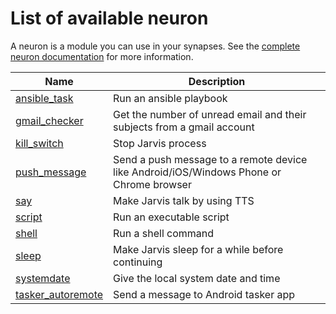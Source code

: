# List of available neuron

A neuron is a module you can use in your synapses. See the [complete neuron documentation](neurons.md) for more information.

| Name                                               | Description                                                                             |
|----------------------------------------------------|-----------------------------------------------------------------------------------------|
| [ansible_task](../neurons/ansible_task/)           | Run an ansible playbook                                                                 |
| [gmail_checker](../neurons/gmail_checker/)         | Get the number of unread email and their subjects from a gmail account                  |
| [kill_switch](../neurons/kill_switch/)             | Stop Jarvis process                                                                     |
| [push_message](../neurons/push_message/)           | Send a push message to a remote device like Android/iOS/Windows Phone or Chrome browser |
| [say](../neurons/say/)                             | Make Jarvis talk by using TTS                                                           |
| [script](../neurons/script/)                       | Run an executable script                                                                |
| [shell](../neurons/command/)                       | Run a shell command                                                                     |
| [sleep](../neurons/sleep/)                         | Make Jarvis sleep for a while before continuing                                         |
| [systemdate](../neurons/systemdate/)               | Give the local system date and time                                                     |
| [tasker_autoremote](../neurons/tasker_autoremote/) | Send a message to Android tasker app                                                    |

